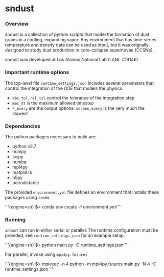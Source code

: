 # sndust

### Overview

sndust is a collection of python scripts that model the formation of dust grains in a cooling, expanding vapor. Any environment that has time-series temperature and density data can be used as input, but it was orignally designed to study dust production in core-collapse supernovae (CCSNe).

sndust was developed at Los Alamos National Lab (LANL C19146)

### Important runtime options
The top-level file `runtime_settings.json` includes several parameters that control the integration of the ODE that models the physics.
- `abs_tol`, `rel_tol` control the tolerance of the integration step
- `max_dt` is the maximum allowed timestep
- `*_every` are the output options. `screen_every` is the very much the slowest

### Dependancies
The python packages necessary to build are:
- python v3.7
- numpy
- scipy
- numba
- mpi4py
- matplotlib
- h5py
- periodictable

The provided `environment.yml` file defines an environment that installs these packages using `conda`

'''{engine=sh}
$> conda env create -f environment.yml
'''

### Running
`sndust` can run in either serial or parallel. The runtime configuration must be provided, see `runtime_settings.json` for an example setup

'''{engine=sh}
$> python main.py -C runtime_settings.json
'''

For parallel, invoke using `mpi4py.futures`

'''{engine=sh}
$> mpiexec -n 4 python -m mpi4py.futures main.py -N 4 -C runtime_settings.json
'''

